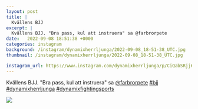 ```yaml
---
layout: post
title: |
  Kvällens BJJ
excerpt: |
  Kvällens BJJ. "Bra pass, kul att instruera" sa @farbrorpete   
date:   2022-09-08 18:51:38 +0000
categories: instagram
background: /instagram/dynamixherrljunga/2022-09-08_18-51-38_UTC.jpg
thumbnail: /instagram/dynamixherrljunga/2022-09-08_18-51-38_UTC.jpg

instagram_url: https://www.instagram.com/dynamixherrljunga/p/CiQabSRjj6I
---
```

Kvällens BJJ. "Bra pass, kul att instruera" sa [@farbrorpete](https://www.instagram.com/farbrorpete/) [#bjj](https://www.instagram.com/explore/tags/bjj/) [#dynamixherrljunga](https://www.instagram.com/explore/tags/dynamixherrljunga/) [#dynamixfightingsports](https://www.instagram.com/explore/tags/dynamixfightingsports/)



<img src='{{ site.baseurl }}/instagram/dynamixherrljunga/2022-09-08_18-51-38_UTC.jpg' class='img-fluid' />
